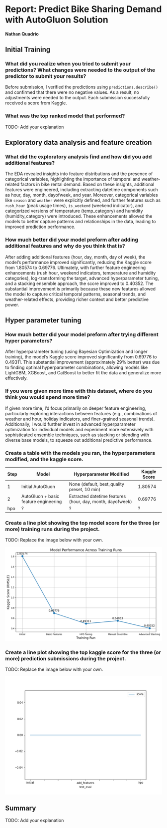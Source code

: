 # Report: Predict Bike Sharing Demand with AutoGluon Solution
#### Nathan Quadrio

## Initial Training
### What did you realize when you tried to submit your predictions? What changes were needed to the output of the predictor to submit your results?
Before submission, I verified the predictions using ```predictions.describe()``` and confirmed that there were no negative values. As a result, no adjustments were needed to the output. Each submission successfully received a score from Kaggle.

### What was the top ranked model that performed?
TODO: Add your explanation

## Exploratory data analysis and feature creation
### What did the exploratory analysis find and how did you add additional features?
The EDA revealed insights into feature distributions and the presence of categorical variables, highlighting the importance of temporal and weather-related factors in bike rental demand. Based on these insights, additional features were engineered, including extracting datetime components such as hour, day, month, dayofweek, and year. Moreover, categorical variables like ```season``` and ```weather``` were explicitly defined, and further features such as ```rush_hour``` (peak usage times), ```is_weekend``` (weekend indicator), and categorized versions of temperature (temp_category) and humidity (humidity_category) were introduced. These enhancements allowed the models to better capture patterns and relationships in the data, leading to improved prediction performance.

### How much better did your model preform after adding additional features and why do you think that is?
After adding additional features (hour, day, month, day of week), the model’s performance improved significantly, reducing the Kaggle score from 1.80574 to 0.69776. Ultimately, with further feature engineering enhancements (rush hour, weekend indicators, temperature and humidity categories), log-transforming the target, advanced hyperparameter tuning, and a stacking ensemble approach, the score improved to 0.40352. The substantial improvement is primarily because these new features allowed the model to capture critical temporal patterns, seasonal trends, and weather-related effects, providing richer context and better predictive power.

## Hyper parameter tuning
### How much better did your model preform after trying different hyper parameters?
After hyperparameter tuning (using Bayesian Optimization and longer training), the model’s Kaggle score improved significantly from 0.69776 to 0.49311. This substantial improvement (approximately 29% better) was due to finding optimal hyperparameter combinations, allowing models like LightGBM, XGBoost, and CatBoost to better fit the data and generalize more effectively.

### If you were given more time with this dataset, where do you think you would spend more time?
If given more time, I’d focus primarily on deeper feature engineering, particularly exploring interactions between features (e.g., combinations of weather and hour, holiday indicators, and finer-grained seasonal trends). Additionally, I would further invest in advanced hyperparameter optimization for individual models and experiment more extensively with sophisticated ensemble techniques, such as stacking or blending with diverse base models, to squeeze out additional predictive performance.

### Create a table with the models you ran, the hyperparameters modified, and the kaggle score.
|Step|Model|Hyperparameter Modified|Kaggle Score|
|--|--|--|--|
|1|Initial AutoGluon|None (default, best_quality preset, 10 min)|1.80574|
|2|AutoGluon + basic feature engineering|Extracted datetime features (hour, day, month, dayofweek)|0.69776|
|hpo|?|?|?|

### Create a line plot showing the top model score for the three (or more) training runs during the project.

TODO: Replace the image below with your own.

![model_train_score.png](img/model_train_score.png)

### Create a line plot showing the top kaggle score for the three (or more) prediction submissions during the project.

TODO: Replace the image below with your own.

![model_test_score.png](img/model_test_score.png)

## Summary
TODO: Add your explanation
